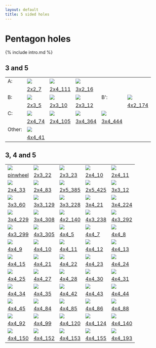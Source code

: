 ```yaml
---
layout: default
title: 5 sided holes
---
```


[TesseLace.com]: https://tesselace.com
[GroundForge]: /GroundForge/tiles.html

Pentagon holes
===================

{% include intro.md %} 

3 and 5
--------

|    |    |    |    |    |    |
|:---|:---|:---|:---|:---|:---|
| A: |[![](tl/3_5/2x2_7.png)][2x2_7] | [![](tl/3_5/2x4_111.png)][2x4_111] | [![](tl/3_5/3x2_16.png)][3x2_16] | 
|    | <a href="tl/3_5/2x2_7.txt" download="2x2_7.txt">2x2_7</a> | <a href="tl/3_5/2x4_111.txt" download="2x4_111.txt">2x4_111</a> | <a href="tl/3_5/3x2_16.txt" download="3x2_16.txt">3x2_16</a> | 
| B: |[![](tl/3_5/2x3_5.png)][2x3_5] | [![](tl/3_5/2x3_10.png)][2x3_10] | [![](tl/3_5/2x3_12.png)][2x3_12] | B': | [![](tl/3_5/4x2_174.png)][4x2_174] | 
|    |<a href="tl/3_5/2x3_5.txt" download="2x3_5.txt">2x3_5</a> | <a href="tl/3_5/2x3_10.txt" download="2x3_10.txt">2x3_10</a> | <a href="tl/3_5/2x3_12.txt" download="2x3_12.txt">2x3_12</a> |  | <a href="tl/3_5/4x2_174.txt" download="4x2_174.txt">4x2_174</a>
|C: |[![](tl/3_5/2x4_74.png)][2x4_74] | [![](tl/3_5/2x4_105.png)][2x4_105] | [![](tl/3_5/3x4_364.png)][3x4_364] | [![](tl/3_5/3x4_444.png)][3x4_444]
|   |<a href="tl/3_5/2x4_74.txt" download="2x4_74.txt">2x4_74</a> | <a href="tl/3_5/2x4_105.txt" download="2x4_105.txt">2x4_105</a> | <a href="tl/3_5/3x4_364.txt" download="3x4_364.txt">3x4_364</a> | <a href="tl/3_5/3x4_444.txt" download="3x4_444.txt">3x4_444</a>
|Other: |[![](tl/3_5/4x4_41.png)][4x4_41] | 
|   |<a href="tl/3_5/4x4_41.txt" download="4x4_41.txt">4x4_41</a> | 

3, 4 and 5
----------

|     |     |     |     |     |
|:---|:---|:---|:---|:---|
[![](tl/3_4_5/pinwheel.png)][pinwheel] | [![](tl/3_4_5/2x3_22.png)][2x3_22] | [![](tl/3_4_5/2x3_23.png)][2x3_23] | [![](tl/3_4_5/2x4_10.png)][2x4_10] | [![](tl/3_4_5/2x4_11.png)][2x4_11]
<a href="tl/3_4_5/pinwheel.txt" download="pinwheel.txt">pinwheel</a> | <a href="tl/3_4_5/2x3_22.txt" download="2x3_22.txt">2x3_22</a> | <a href="tl/3_4_5/2x3_23.txt" download="2x3_23.txt">2x3_23</a> | <a href="tl/3_4_5/2x4_10.txt" download="2x4_10.txt">2x4_10</a> | <a href="tl/3_4_5/2x4_11.txt" download="2x4_11.txt">2x4_11</a>
[![](tl/3_4_5/2x4_33.png)][2x4_33] | [![](tl/3_4_5/2x4_83.png)][2x4_83] |  [![](tl/3_4_5/2x5_385.png)][2x5_385] | [![](tl/3_4_5/2x5_425.png)][2x5_425] | [![](tl/3_4_5/3x3_12.png)][3x3_12]
<a href="tl/3_4_5/2x4_33.txt" download="2x4_33.txt">2x4_33</a> | <a href="tl/3_4_5/2x4_83.txt" download="2x4_83.txt">2x4_83</a> | <a href="tl/3_4_5/2x5_385.txt" download="2x5_385.txt">2x5_385</a> | <a href="tl/3_4_5/2x5_425.txt" download="2x5_425.txt">2x5_425</a> | <a href="tl/3_4_5/3x3_12.txt" download="3x3_12.txt">3x3_12</a>
[![](tl/3_4_5/3x3_60.png)][3x3_60] | [![](tl/3_4_5/3x3_129.png)][3x3_129] | [![](tl/3_4_5/3x3_228.png)][3x3_228] | [![](tl/3_4_5/3x4_21.png)][3x4_21] | [![](tl/3_4_5/3x4_224.png)][3x4_224]
<a href="tl/3_4_5/3x3_60.txt" download="3x3_60.txt">3x3_60</a> | <a href="tl/3_4_5/3x3_129.txt" download="3x3_129.txt">3x3_129</a> | <a href="tl/3_4_5/3x3_228.txt" download="3x3_228.txt">3x3_228</a> | <a href="tl/3_4_5/3x4_21.txt" download="3x4_21.txt">3x4_21</a> |<a href="tl/3_4_5/3x4_224.txt" download="3x4_224.txt">3x4_224</a>
[![](tl/3_4_5/3x4_229.png)][3x4_229] | [![](tl/3_4_5/3x4_308.png)][3x4_308] | [![](tl/3_4_5/4x2_140.png)][4x2_140] | [![](tl/3_4_5/4x3_238.png)][4x3_238] | [![](tl/3_4_5/4x3_292.png)][4x3_292]
<a href="tl/3_4_5/3x4_229.txt" download="3x4_229.txt">3x4_229</a> | <a href="tl/3_4_5/3x4_308.txt" download="3x4_308.txt">3x4_308</a> | <a href="tl/3_4_5/4x2_140.txt" download="4x2_140.txt">4x2_140</a> | <a href="tl/3_4_5/4x3_238.txt" download="4x3_238.txt">4x3_238</a> | <a href="tl/3_4_5/4x3_292.txt" download="4x3_292.txt">4x3_292</a>
[![](tl/3_4_5/4x3_299.png)][4x3_299] | [![](tl/3_4_5/4x3_305.png)][4x3_305] | [![](tl/3_4_5/4x4_5.png)][4x4_5] | [![](tl/3_4_5/4x4_7.png)][4x4_7] | [![](tl/3_4_5/4x4_8.png)][4x4_8]
<a href="tl/3_4_5/4x3_299.txt" download="4x3_299.txt">4x3_299</a> | <a href="tl/3_4_5/4x3_305.txt" download="4x3_305.txt">4x3_305</a> | <a href="tl/3_4_5/4x4_5.txt" download="4x4_5.txt">4x4_5</a> | <a href="tl/3_4_5/4x4_7.txt" download="4x4_7.txt">4x4_7</a> | <a href="tl/3_4_5/4x4_8.txt" download="4x4_8.txt">4x4_8</a>
[![](tl/3_4_5/4x4_9.png)][4x4_9] | [![](tl/3_4_5/4x4_10.png)][4x4_10] | [![](tl/3_4_5/4x4_11.png)][4x4_11] | [![](tl/3_4_5/4x4_12.png)][4x4_12] | [![](tl/3_4_5/4x4_13.png)][4x4_13]
<a href="tl/3_4_5/4x4_9.txt" download="4x4_9.txt">4x4_9</a> | <a href="tl/3_4_5/4x4_10.txt" download="4x4_10.txt">4x4_10</a> | <a href="tl/3_4_5/4x4_11.txt" download="4x4_11.txt">4x4_11</a> | <a href="tl/3_4_5/4x4_12.txt" download="4x4_12.txt">4x4_12</a> | <a href="tl/3_4_5/4x4_13.txt" download="4x4_13.txt">4x4_13</a>
[![](tl/3_4_5/4x4_15.png)][4x4_15] | [![](tl/3_4_5/4x4_21.png)][4x4_21] | [![](tl/3_4_5/4x4_22.png)][4x4_22] | [![](tl/3_4_5/4x4_23.png)][4x4_23] | [![](tl/3_4_5/4x4_24.png)][4x4_24]
<a href="tl/3_4_5/4x4_15.txt" download="4x4_15.txt">4x4_15</a> | <a href="tl/3_4_5/4x4_21.txt" download="4x4_21.txt">4x4_21</a> | <a href="tl/3_4_5/4x4_22.txt" download="4x4_22.txt">4x4_22</a> | <a href="tl/3_4_5/4x4_23.txt" download="4x4_23.txt">4x4_23</a> | <a href="tl/3_4_5/4x4_24.txt" download="4x4_24.txt">4x4_24</a>
[![](tl/3_4_5/4x4_25.png)][4x4_25] | [![](tl/3_4_5/4x4_27.png)][4x4_27] | [![](tl/3_4_5/4x4_28.png)][4x4_28] | [![](tl/3_4_5/4x4_30.png)][4x4_30] | [![](tl/3_4_5/4x4_31.png)][4x4_31]
<a href="tl/3_4_5/4x4_25.txt" download="4x4_25.txt">4x4_25</a> | <a href="tl/3_4_5/4x4_27.txt" download="4x4_27.txt">4x4_27</a> | <a href="tl/3_4_5/4x4_28.txt" download="4x4_28.txt">4x4_28</a> | <a href="tl/3_4_5/4x4_30.txt" download="4x4_30.txt">4x4_30</a> | <a href="tl/3_4_5/4x4_31.txt" download="4x4_31.txt">4x4_31</a>
[![](tl/3_4_5/4x4_34.png)][4x4_34] | [![](tl/3_4_5/4x4_35.png)][4x4_35] | [![](tl/3_4_5/4x4_42.png)][4x4_42] | [![](tl/3_4_5/4x4_43.png)][4x4_43] | [![](tl/3_4_5/4x4_44.png)][4x4_44]
<a href="tl/3_4_5/4x4_34.txt" download="4x4_34.txt">4x4_34</a> | <a href="tl/3_4_5/4x4_35.txt" download="4x4_35.txt">4x4_35</a> | <a href="tl/3_4_5/4x4_42.txt" download="4x4_42.txt">4x4_42</a> | <a href="tl/3_4_5/4x4_43.txt" download="4x4_43.txt">4x4_43</a> | <a href="tl/3_4_5/4x4_44.txt" download="4x4_44.txt">4x4_44</a>
[![](tl/3_4_5/4x4_45.png)][4x4_45] | [![](tl/3_4_5/4x4_84.png)][4x4_84] | [![](tl/3_4_5/4x4_85.png)][4x4_85] | [![](tl/3_4_5/4x4_86.png)][4x4_86] | [![](tl/3_4_5/4x4_88.png)][4x4_88]
<a href="tl/3_4_5/4x4_45.txt" download="4x4_45.txt">4x4_45</a> | <a href="tl/3_4_5/4x4_84.txt" download="4x4_84.txt">4x4_84</a> | <a href="tl/3_4_5/4x4_85.txt" download="4x4_85.txt">4x4_85</a> | <a href="tl/3_4_5/4x4_86.txt" download="4x4_86.txt">4x4_86</a> | <a href="tl/3_4_5/4x4_88.txt" download="4x4_88.txt">4x4_88</a>
[![](tl/3_4_5/4x4_92.png)][4x4_92] | [![](tl/3_4_5/4x4_99.png)][4x4_99] | [![](tl/3_4_5/4x4_120.png)][4x4_120] | [![](tl/3_4_5/4x4_124.png)][4x4_124] | [![](tl/3_4_5/4x4_140.png)][4x4_140]
<a href="tl/3_4_5/4x4_92.txt" download="4x4_92.txt">4x4_92</a> | <a href="tl/3_4_5/4x4_99.txt" download="4x4_99.txt">4x4_99</a> | <a href="tl/3_4_5/4x4_120.txt" download="4x4_120.txt">4x4_120</a> | <a href="tl/3_4_5/4x4_124.txt" download="4x4_124.txt">4x4_124</a> | <a href="tl/3_4_5/4x4_140.txt" download="4x4_140.txt">4x4_140</a> 
[![](tl/3_4_5/4x4_150.png)][4x4_150] | [![](tl/3_4_5/4x4_152.png)][4x4_152] | [![](tl/3_4_5/4x4_153.png)][4x4_153] | [![](tl/3_4_5/4x4_155.png)][4x4_155] | [![](tl/3_4_5/4x4_193.png)][4x4_193]
<a href="tl/3_4_5/4x4_150.txt" download="4x4_150.txt">4x4_150</a> | <a href="tl/3_4_5/4x4_152.txt" download="4x4_152.txt">4x4_152</a> | <a href="tl/3_4_5/4x4_153.txt" download="4x4_153.txt">4x4_153</a> | <a href="tl/3_4_5/4x4_155.txt" download="4x4_155.txt">4x4_155</a> | <a href="tl/3_4_5/4x4_193.txt" download="4x4_193.txt">4x4_193</a> |

[2x2_7]: /GroundForge/tiles.html?patchWidth=12&patchHeight=12&tile=43,68&shiftColsSW=0&shiftRowsSW=2&shiftColsSE=2&shiftRowsSE=0&
[2x3_10]: /GroundForge/tiles.html?patchWidth=12&patchHeight=12&tile=4-O,7E-&shiftColsSW=0&shiftRowsSW=2&shiftColsSE=3&shiftRowsSE=0&
[2x3_12]: /GroundForge/tiles.html?patchWidth=12&patchHeight=12&tile=58-,-15&shiftColsSW=0&shiftRowsSW=2&shiftColsSE=3&shiftRowsSE=0&
[2x3_5]: /GroundForge/tiles.html?patchWidth=12&patchHeight=12&tile=4-L,25-&shiftColsSW=0&shiftRowsSW=2&shiftColsSE=3&shiftRowsSE=0&
[2x4_105]: /GroundForge/tiles.html?patchWidth=12&patchHeight=12&tile=4832,6317&shiftColsSW=0&shiftRowsSW=2&shiftColsSE=4&shiftRowsSE=0&
[2x4_111]: /GroundForge/tiles.html?patchWidth=12&patchHeight=12&tile=4863,6348&shiftColsSW=0&shiftRowsSW=2&shiftColsSE=4&shiftRowsSE=0&
[2x4_74]: /GroundForge/tiles.html?patchWidth=12&patchHeight=12&tile=4312,6837&shiftColsSW=0&shiftRowsSW=2&shiftColsSE=4&shiftRowsSE=0&
[3x2_16]: /GroundForge/tiles.html?patchWidth=12&patchHeight=12&tile=68,4-,-5&shiftColsSW=0&shiftRowsSW=3&shiftColsSE=2&shiftRowsSE=0&
[3x4_364]: /GroundForge/tiles.html?patchWidth=12&patchHeight=12&tile=7-J7,8--7,F-B0&shiftColsSW=0&shiftRowsSW=3&shiftColsSE=4&shiftRowsSE=0&
[3x4_444]: /GroundForge/tiles.html?patchWidth=12&patchHeight=12&tile=5-M9,7-4-,-51E&shiftColsSW=0&shiftRowsSW=3&shiftColsSE=4&shiftRowsSE=0&
[4x2_174]: /GroundForge/tiles.html?patchWidth=12&patchHeight=12&tile=43,68,34,86&shiftColsSW=0&shiftRowsSW=4&shiftColsSE=2&shiftRowsSE=0&
[4x4_41]: /GroundForge/tiles.html?patchWidth=12&patchHeight=12&tile=4832,2483,3248,8324&shiftColsSW=0&shiftRowsSW=4&shiftColsSE=4&shiftRowsSE=0&

[2x3_22]: /GroundForge/tiles.html?patchWidth=12&patchHeight=12&tile=431,688&shiftColsSW=0&shiftRowsSW=2&shiftColsSE=3&shiftRowsSE=0&
[2x3_23]: /GroundForge/tiles.html?patchWidth=12&patchHeight=12&tile=463,668&shiftColsSW=0&shiftRowsSW=2&shiftColsSE=3&shiftRowsSE=0&
[2x4_10]: /GroundForge/tiles.html?patchWidth=12&patchHeight=12&tile=586-,-4-5&shiftColsSW=0&shiftRowsSW=2&shiftColsSE=4&shiftRowsSE=0&
[2x4_11]: /GroundForge/tiles.html?patchWidth=12&patchHeight=12&tile=588-,-115&shiftColsSW=0&shiftRowsSW=2&shiftColsSE=4&shiftRowsSE=0&
[2x4_33]: /GroundForge/tiles.html?patchWidth=12&patchHeight=12&tile=4-O9,70E-&shiftColsSW=0&shiftRowsSW=2&shiftColsSE=4&shiftRowsSE=0&
[2x4_83]: /GroundForge/tiles.html?patchWidth=12&patchHeight=12&tile=486-,66-5&shiftColsSW=0&shiftRowsSW=2&shiftColsSE=4&shiftRowsSE=0&
[2x5_385]: /GroundForge/tiles.html?patchWidth=12&patchHeight=12&tile=435-2,5376-&shiftColsSW=0&shiftRowsSW=2&shiftColsSE=5&shiftRowsSE=0&
[2x5_425]: /GroundForge/tiles.html?patchWidth=12&patchHeight=12&tile=43531,63588&shiftColsSW=0&shiftRowsSW=2&shiftColsSE=5&shiftRowsSE=0&
[3x3_12]: /GroundForge/tiles.html?patchWidth=12&patchHeight=12&tile=58-,6-5,-24&shiftColsSW=0&shiftRowsSW=3&shiftColsSE=3&shiftRowsSE=0&
[3x3_129]: /GroundForge/tiles.html?patchWidth=12&patchHeight=12&tile=688,4--,-2B&shiftColsSW=0&shiftRowsSW=3&shiftColsSE=3&shiftRowsSE=0&
[3x3_228]: /GroundForge/tiles.html?patchWidth=12&patchHeight=12&tile=583,24-,-25&shiftColsSW=0&shiftRowsSW=3&shiftColsSE=3&shiftRowsSE=0&
[3x3_60]: /GroundForge/tiles.html?patchWidth=12&patchHeight=12&tile=4-L,763,24-&shiftColsSW=0&shiftRowsSW=3&shiftColsSE=3&shiftRowsSE=0&
[3x4_21]: /GroundForge/tiles.html?patchWidth=12&patchHeight=12&tile=6-M4,8--7,12A1&shiftColsSW=0&shiftRowsSW=3&shiftColsSE=4&shiftRowsSE=0&
[3x4_224]: /GroundForge/tiles.html?patchWidth=12&patchHeight=12&tile=4-M-,301B,8886&shiftColsSW=0&shiftRowsSW=3&shiftColsSE=4&shiftRowsSE=0&
[3x4_229]: /GroundForge/tiles.html?patchWidth=12&patchHeight=12&tile=435-,6-25,86-5&shiftColsSW=0&shiftRowsSW=3&shiftColsSE=4&shiftRowsSE=0&
[3x4_308]: /GroundForge/tiles.html?patchWidth=12&patchHeight=12&tile=46--,4-2A,8688&shiftColsSW=0&shiftRowsSW=3&shiftColsSE=4&shiftRowsSE=0&
[4x2_140]: /GroundForge/tiles.html?patchWidth=12&patchHeight=12&tile=43,5-,35,86&shiftColsSW=0&shiftRowsSW=4&shiftColsSE=2&shiftRowsSE=0&
[4x3_238]: /GroundForge/tiles.html?patchWidth=12&patchHeight=12&tile=68D,-4-,B-2,-5-&shiftColsSW=0&shiftRowsSW=4&shiftColsSE=3&shiftRowsSE=0&
[4x3_292]: /GroundForge/tiles.html?patchWidth=12&patchHeight=12&tile=46-,6-5,-24,688&shiftColsSW=0&shiftRowsSW=4&shiftColsSE=3&shiftRowsSE=0&
[4x3_299]: /GroundForge/tiles.html?patchWidth=12&patchHeight=12&tile=46-,315,-76,668&shiftColsSW=0&shiftRowsSW=4&shiftColsSE=3&shiftRowsSE=0&
[4x3_305]: /GroundForge/tiles.html?patchWidth=12&patchHeight=12&tile=4-M,304,4-L,868&shiftColsSW=0&shiftRowsSW=4&shiftColsSE=3&shiftRowsSE=0&
[4x4_10]: /GroundForge/tiles.html?patchWidth=12&patchHeight=12&tile=4631,6317,6-76,8666&shiftColsSW=0&shiftRowsSW=4&shiftColsSE=4&shiftRowsSE=0&
[4x4_11]: /GroundForge/tiles.html?patchWidth=12&patchHeight=12&tile=4631,6317,3176,8866&shiftColsSW=0&shiftRowsSW=4&shiftColsSE=4&shiftRowsSE=0&
[4x4_12]: /GroundForge/tiles.html?patchWidth=12&patchHeight=12&tile=4343,5353,5-5-,8686&shiftColsSW=0&shiftRowsSW=4&shiftColsSE=4&shiftRowsSE=0&
[4x4_120]: /GroundForge/tiles.html?patchWidth=12&patchHeight=12&tile=68DD,-4--,B-2A,-5--&shiftColsSW=0&shiftRowsSW=4&shiftColsSE=4&shiftRowsSE=0&
[4x4_124]: /GroundForge/tiles.html?patchWidth=12&patchHeight=12&tile=6868,-4-4,5-5-,-5-5&shiftColsSW=0&shiftRowsSW=4&shiftColsSE=4&shiftRowsSE=0&
[4x4_13]: /GroundForge/tiles.html?patchWidth=12&patchHeight=12&tile=4343,5353,5-21,8688&shiftColsSW=0&shiftRowsSW=4&shiftColsSE=4&shiftRowsSE=0&
[4x4_140]: /GroundForge/tiles.html?patchWidth=12&patchHeight=12&tile=586-,-4-5,5-5-,-5-5&shiftColsSW=0&shiftRowsSW=4&shiftColsSE=4&shiftRowsSE=0&
[4x4_15]: /GroundForge/tiles.html?patchWidth=12&patchHeight=12&tile=434-,6325,6-25,8686&shiftColsSW=0&shiftRowsSW=4&shiftColsSE=4&shiftRowsSE=0&
[4x4_150]: /GroundForge/tiles.html?patchWidth=12&patchHeight=12&tile=586-,-115,588-,-4-5&shiftColsSW=0&shiftRowsSW=4&shiftColsSE=4&shiftRowsSE=0&
[4x4_152]: /GroundForge/tiles.html?patchWidth=12&patchHeight=12&tile=586-,-115,5-7-,-5-5&shiftColsSW=0&shiftRowsSW=4&shiftColsSE=4&shiftRowsSE=0&
[4x4_153]: /GroundForge/tiles.html?patchWidth=12&patchHeight=12&tile=586-,1112,788-,-4-5&shiftColsSW=0&shiftRowsSW=4&shiftColsSE=4&shiftRowsSE=0&
[4x4_155]: /GroundForge/tiles.html?patchWidth=12&patchHeight=12&tile=586-,1112,7-7-,-5-5&shiftColsSW=0&shiftRowsSW=4&shiftColsSE=4&shiftRowsSE=0&
[4x4_193]: /GroundForge/tiles.html?patchWidth=12&patchHeight=12&tile=588-,-115,588-,-115&shiftColsSW=0&shiftRowsSW=4&shiftColsSE=4&shiftRowsSE=0&
[4x4_21]: /GroundForge/tiles.html?patchWidth=12&patchHeight=12&tile=4632,5683,214-,8835&shiftColsSW=0&shiftRowsSW=4&shiftColsSE=4&shiftRowsSE=0&
[4x4_22]: /GroundForge/tiles.html?patchWidth=12&patchHeight=12&tile=4632,5683,2111,8837&shiftColsSW=0&shiftRowsSW=4&shiftColsSE=4&shiftRowsSE=0&
[4x4_23]: /GroundForge/tiles.html?patchWidth=12&patchHeight=12&tile=4632,56-2,6-58,8634&shiftColsSW=0&shiftRowsSW=4&shiftColsSE=4&shiftRowsSE=0&
[4x4_24]: /GroundForge/tiles.html?patchWidth=12&patchHeight=12&tile=4632,56-2,5-5-,8635&shiftColsSW=0&shiftRowsSW=4&shiftColsSE=4&shiftRowsSE=0&
[4x4_25]: /GroundForge/tiles.html?patchWidth=12&patchHeight=12&tile=4632,56-2,5-21,8637&shiftColsSW=0&shiftRowsSW=4&shiftColsSE=4&shiftRowsSE=0&
[4x4_27]: /GroundForge/tiles.html?patchWidth=12&patchHeight=12&tile=4632,56-2,215-,8835&shiftColsSW=0&shiftRowsSW=4&shiftColsSE=4&shiftRowsSE=0&
[4x4_28]: /GroundForge/tiles.html?patchWidth=12&patchHeight=12&tile=4632,56-2,2121,8837&shiftColsSW=0&shiftRowsSW=4&shiftColsSE=4&shiftRowsSE=0&
[4x4_30]: /GroundForge/tiles.html?patchWidth=12&patchHeight=12&tile=4632,5312,6-78,8634&shiftColsSW=0&shiftRowsSW=4&shiftColsSE=4&shiftRowsSE=0&
[4x4_31]: /GroundForge/tiles.html?patchWidth=12&patchHeight=12&tile=4632,5312,5-7-,8635&shiftColsSW=0&shiftRowsSW=4&shiftColsSE=4&shiftRowsSE=0&
[4x4_34]: /GroundForge/tiles.html?patchWidth=12&patchHeight=12&tile=5631,66-7,6-56,-566&shiftColsSW=0&shiftRowsSW=4&shiftColsSE=4&shiftRowsSE=0&
[4x4_35]: /GroundForge/tiles.html?patchWidth=12&patchHeight=12&tile=5631,66-7,3156,-766&shiftColsSW=0&shiftRowsSW=4&shiftColsSE=4&shiftRowsSE=0&
[4x4_42]: /GroundForge/tiles.html?patchWidth=12&patchHeight=12&tile=4832,2483,224-,8325&shiftColsSW=0&shiftRowsSW=4&shiftColsSE=4&shiftRowsSE=0&
[4x4_43]: /GroundForge/tiles.html?patchWidth=12&patchHeight=12&tile=486-,-4-5,5-5-,86-5&shiftColsSW=0&shiftRowsSW=4&shiftColsSE=4&shiftRowsSE=0&
[4x4_44]: /GroundForge/tiles.html?patchWidth=12&patchHeight=12&tile=486-,-4-5,5-21,86-7&shiftColsSW=0&shiftRowsSW=4&shiftColsSE=4&shiftRowsSE=0&
[4x4_45]: /GroundForge/tiles.html?patchWidth=12&patchHeight=12&tile=4832,24-2,225-,8325&shiftColsSW=0&shiftRowsSW=4&shiftColsSE=4&shiftRowsSE=0&
[4x4_5]: /GroundForge/tiles.html?patchWidth=12&patchHeight=12&tile=466-,66-5,6-56,8666&shiftColsSW=0&shiftRowsSW=4&shiftColsSE=4&shiftRowsSE=0&
[4x4_7]: /GroundForge/tiles.html?patchWidth=12&patchHeight=12&tile=4631,6688,3146,8866&shiftColsSW=0&shiftRowsSW=4&shiftColsSE=4&shiftRowsSE=0&
[4x4_8]: /GroundForge/tiles.html?patchWidth=12&patchHeight=12&tile=4631,66-7,6-56,8666&shiftColsSW=0&shiftRowsSW=4&shiftColsSE=4&shiftRowsSE=0&
[4x4_84]: /GroundForge/tiles.html?patchWidth=12&patchHeight=12&tile=4353,5353,6-58,86-4&shiftColsSW=0&shiftRowsSW=4&shiftColsSE=4&shiftRowsSE=0&
[4x4_85]: /GroundForge/tiles.html?patchWidth=12&patchHeight=12&tile=4353,5353,5-5-,86-5&shiftColsSW=0&shiftRowsSW=4&shiftColsSE=4&shiftRowsSE=0&
[4x4_86]: /GroundForge/tiles.html?patchWidth=12&patchHeight=12&tile=4353,5353,5-21,86-7&shiftColsSW=0&shiftRowsSW=4&shiftColsSE=4&shiftRowsSE=0&
[4x4_88]: /GroundForge/tiles.html?patchWidth=12&patchHeight=12&tile=435-,6325,6-25,86-5&shiftColsSW=0&shiftRowsSW=4&shiftColsSE=4&shiftRowsSE=0&
[4x4_9]: /GroundForge/tiles.html?patchWidth=12&patchHeight=12&tile=4631,66-7,3156,8866&shiftColsSW=0&shiftRowsSW=4&shiftColsSE=4&shiftRowsSE=0&
[4x4_92]: /GroundForge/tiles.html?patchWidth=12&patchHeight=12&tile=5632,56-2,6-58,-534&shiftColsSW=0&shiftRowsSW=4&shiftColsSE=4&shiftRowsSE=0&
[4x4_99]: /GroundForge/tiles.html?patchWidth=12&patchHeight=12&tile=CD6-,---5,2AB-,---5&shiftColsSW=0&shiftRowsSW=4&shiftColsSE=4&shiftRowsSE=0&
[pinwheel]: /GroundForge/tiles.html?patchWidth=12&patchHeight=12&tile=586-,-4-5,5-21,-5-7&shiftColsSW=0&shiftRowsSW=4&shiftColsSE=4&shiftRowsSE=0&
